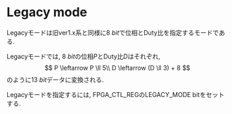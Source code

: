 # Legacy mode

Legacyモードは旧ver1.x系と同様に$\SI{8}{bit}$で位相とDuty比を指定するモードである.

Legacyモードでは, $\SI{8}{bit}$の位相$P$とDuty比$D$はそれぞれ,
$$
 P \leftarrow P \ll 5\\
 D \leftarrow (D \ll 3) + 8
$$
のように$\SI{13}{bit}$データに変換される.

Legacyモードを指定するには, FPGA_CTL_REGのLEGACY_MODE bitをセットする.
